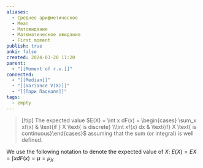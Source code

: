 ```yaml
---
aliases:
  - Среднее арифметическое
  - Mean
  - Матожидание
  - Математическое ожидание
  - First moment
publish: true
anki: false
created: 2024-03-20 11:20
parent:
  - "[[Moment of r.v.]]"
connected:
  - "[[Median]]"
  - "[[Variance V(X)]]"
  - "[[Пари Паскаля]]"
tags:
  - empty
---
```


> [!tip] The expected value
$E(X) = \int x dF(x) =  \begin{cases} \sum_x xf(x) & \text{if } X \text{ is discrete} \\\int xf(x) dx & \text{if} X \text{ is continuous}\end{cases}$
assuming that the sum (or integral) is well defined. 

We use the following notation to denote the expected value of $X$:
$E(X) = EX = \int x dF(x) = \mu = \mu_X$







